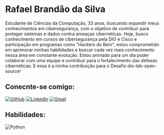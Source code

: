 # Rafael Brandão da Silva

Estudante de Ciências da Computação, 33 anos, buscando expandir meus conhecimentos em cibersegurança, com o objetivo de contribuir para proteger sistemas e dados contra ameaças cibernéticas. Hoje, busco conhecimento em cursos de cibersegurança pela DIO e Cisco e participação em programas como "Hackers do Bem", estou comprometido em aprimorar minhas habilidades e buscar cada vez mais conhecimento nessa área em constante evolução. Estou animado para um dia poder colaborar com uma equipe e contribuir para o fortalecimento das defesas cibernéticas. E essa é a minha contribuição para o Desafio dio-lab-open-source!

## Conecnte-se comigo:
[![GitHub](https://img.shields.io/badge/GitHub-100000?style=for-the-badge&logo=github&logoColor=white)](https://github.com/podockRafa)       [![LinkedIn](https://img.shields.io/badge/LinkedIn-0077B5?style=for-the-badge&logo=linkedin&logoColor=white)](https://http://www.linkedin.com/in/rafaelbrandao1991)         [![Gmail](https://img.shields.io/badge/Gmail-333333?style=for-the-badge&logo=gmail&logoColor=red)](mailto:rafinhabrandandao3@gmail.com)


## Habilidades:
![Python](https://img.shields.io/badge/python-3670A0?style=for-the-badge&logo=python&logoColor=ffdd54)